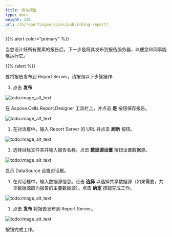 ```yaml
---
title: 发布报告
type: docs
weight: 120
url: /zh/reportingservices/publishing-report/
---
```


{{% alert color="primary" %}} 

当您设计好所有要素的报告后，下一步是将其发布到报告服务器，以便您和同事能够运行它。

{{% /alert %}} 

要将报告发布到 Report Server，请按照以下步骤操作:

1. 点击 **发布** 

![todo:image_alt_text](publishing-report_1.png)

在 Aspose.Cells.Report.Designer 工具栏上，并点击 **是** 按钮保存报告。 

![todo:image_alt_text](publishing-report_2.png)




1. 在对话框中，输入 Report Server 的 URL 并点击 **刷新** 按钮。

![todo:image_alt_text](publishing-report_3.png)

1. 选择目标文件夹并输入报告名称。点击 **数据源设置** 按钮设置数据源。 

![todo:image_alt_text](publishing-report_4.png)



显示 DataSource 设置对话框。

1. 在对话框中，输入数据源信息。点击 **选择** 以选择共享数据源（如果需要，共享数据源应为报告的主要数据源）。点击 **确定** 按钮完成工作。

![todo:image_alt_text](publishing-report_5.png)

1. 点击 **发布** 将报告发布到 Report Server。 

![todo:image_alt_text](publishing-report_6.png)



按钮完成工作。
